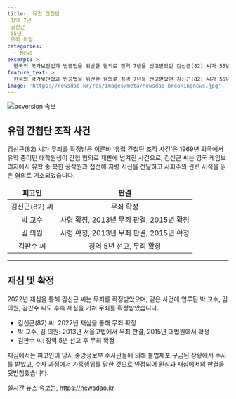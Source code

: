 ```yaml
---
title:  유럽 간첩단
 징역 7년
 김신근
 55년
 무죄 확정
categories:
  - News
excerpt: >
  한국의 국가보안법과 반공법을 위반한 혐의로 징역 7년을 선고받았던 김신근(82) 씨가 55년 만에 무죄를 확정받았다. 유럽 간첩단 조작 사건으로 알려진 이 사건은 1969년에 발생한 것으로, 김씨는 북한 공작원과의 접촉과 관련하여 기소됐다. 그러나 재심 재판부는 김씨가 가혹행위로 자백한 것으로 판단하고, 이에 대한 법정 진술의 증거능력을 부인했다. 이에 대법원은 무죄를 확정하며, 같은 사건으로 기소된 사람들 또한 무죄를 받게 되었다.
feature_text: >
  한국의 국가보안법과 반공법을 위반한 혐의로 징역 7년을 선고받았던 김신근(82) 씨가 55년 만에 무죄를 확정받았다. 유럽 간첩단 조작 사건으로 알려진 이 사건은 1969년에 발생한 것으로, 김씨는 북한 공작원과의 접촉과 관련하여 기소됐다. 그러나 재심 재판부는 김씨가 가혹행위로 자백한 것으로 판단하고, 이에 대한 법정 진술의 증거능력을 부인했다. 이에 대법원은 무죄를 확정하며, 같은 사건으로 기소된 사람들 또한 무죄를 받게 되었다.
image: 'https://newsdao.kr/res/images/meta/newsdao_breakingnews.jpg'
---
```


<p><img src="https://newsdao.kr/res/images/meta/newsdao_breakingnews.jpg" alt="pcversion 속보" /></p>

<h2 data-ke-size="size26">유럽 간첩단 조작 사건</h2>

<p data-ke-size="size16">김신근(82) 씨가 무죄를 확정받은 이른바 ‘유럽 간첩단 조작 사건’은 1969년 외국에서 유학 중이던 대학원생이 간첩 혐의로 재판에 넘겨진 사건으로, 김신근 씨는 영국 케임브리지에서 유학 중 북한 공작원과 접선해 지령 서신을 전달하고 사회주의 관련 서적을 읽은 혐의로 기소되었습니다.</p>

<table>
<thead>
<tr>
<td style="text-align: center; height: 17px;"><b>피고인</b></td>
<td style="text-align: center; height: 17px;"><b>판결</b></td>
</tr>
</thead>
<tbody>
<tr>
<td style="text-align: center; height: 17px;">김신근(82) 씨</td>
<td style="text-align: center; height: 17px;">무죄 확정</td>
</tr>
<tr>
<td style="text-align: center; height: 17px;">박 교수</td>
<td style="text-align: center; height: 17px;">사형 확정, 2013년 무죄 판결, 2015년 확정</td>
</tr>
<tr>
<td style="text-align: center; height: 17px;">김 의원</td>
<td style="text-align: center; height: 17px;">사형 확정, 2013년 무죄 판결, 2015년 확정</td>
</tr>
<tr>
<td style="text-align: center; height: 17px;">김판수 씨</td>
<td style="text-align: center; height: 17px;">징역 5년 선고, 무죄 확정</td>
</tr>
</tbody>
</table>

<hr>

<h2 data-ke-size="size26">재심 및 확정</h2>

<p data-ke-size="size16">2022년 재심을 통해 김신근 씨는 무죄를 확정받았으며, 같은 사건에 연루된 박 교수, 김 의원, 김판수 씨도 후속 재심을 거쳐 무죄를 확정받았습니다.</p>

<ul>
<li>김신근(82) 씨: 2022년 재심을 통해 무죄 확정</li>
<li>박 교수, 김 의원: 2013년 서울고법에서 무죄 판결, 2015년 대법원에서 확정</li>
<li>김판수 씨: 징역 5년 선고 후 무죄 확정</li>
</ul>

<p data-ke-size="size16">재심에서는 피고인이 당시 중앙정보부 수사관들에 의해 불법체포·구금된 상황에서 수사를 받았고, 수사 과정에서 가혹행위를 당한 것으로 인정되어 원심과 재심에서의 판결을 뒷받침했습니다.</p>
실시간 뉴스 속보는, <a href="https://newsdao.kr" rel="dofollow">https://newsdao.kr</a>


